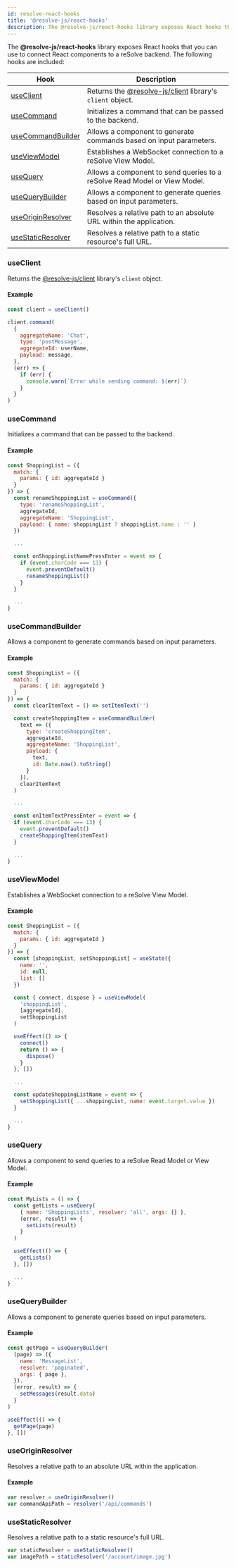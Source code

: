 ```yaml
---
id: resolve-react-hooks
title: '@resolve-js/react-hooks'
description: The @resolve-js/react-hooks library exposes React hooks that you can use to connect React components to a reSolve backend.
---
```


The **@resolve-js/react-hooks** library exposes React hooks that you can use to connect React components to a reSolve backend. The following hooks are included:

| Hook                                    | Description                                                                    |
| --------------------------------------- | ------------------------------------------------------------------------------ |
| [useClient](#useclient)                 | Returns the [@resolve-js/client](resolve-client.md) library's `client` object. |
| [useCommand](#usecommand)               | Initializes a command that can be passed to the backend.                       |
| [useCommandBuilder](#usecommandbuilder) | Allows a component to generate commands based on input parameters.             |
| [useViewModel](#useviewmodel)           | Establishes a WebSocket connection to a reSolve View Model.                    |
| [useQuery](#usequery)                   | Allows a component to send queries to a reSolve Read Model or View Model.      |
| [useQueryBuilder](#usequerybuilder)     | Allows a component to generate queries based on input parameters.              |
| [useOriginResolver](#useoriginresolver) | Resolves a relative path to an absolute URL within the application.            |
| [useStaticResolver](#usestaticresolver) | Resolves a relative path to a static resource's full URL.                      |

### useClient

Returns the [@resolve-js/client](resolve-client.md) library's `client` object.

#### Example

```js
const client = useClient()

client.command(
  {
    aggregateName: 'Chat',
    type: 'postMessage',
    aggregateId: userName,
    payload: message,
  },
  (err) => {
    if (err) {
      console.warn(`Error while sending command: ${err}`)
    }
  }
)
```

### useCommand

Initializes a command that can be passed to the backend.

#### Example

```js
const ShoppingList = ({
  match: {
    params: { id: aggregateId }
  }
}) => {
  const renameShoppingList = useCommand({
    type: 'renameShoppingList',
    aggregateId,
    aggregateName: 'ShoppingList',
    payload: { name: shoppingList ? shoppingList.name : '' }
  })

  ...

  const onShoppingListNamePressEnter = event => {
    if (event.charCode === 13) {
      event.preventDefault()
      renameShoppingList()
    }
  }

  ...
}
```

### useCommandBuilder

Allows a component to generate commands based on input parameters.

#### Example

```js
const ShoppingList = ({
  match: {
    params: { id: aggregateId }
  }
}) => {
  const clearItemText = () => setItemText('')

  const createShoppingItem = useCommandBuilder(
    text => ({
      type: 'createShoppingItem',
      aggregateId,
      aggregateName: 'ShoppingList',
      payload: {
        text,
        id: Date.now().toString()
      }
    }),
    clearItemText
  )

  ...

  const onItemTextPressEnter = event => {
  if (event.charCode === 13) {
    event.preventDefault()
    createShoppingItem(itemText)
  }

  ...
}
```

### useViewModel

Establishes a WebSocket connection to a reSolve View Model.

#### Example

```js
const ShoppingList = ({
  match: {
    params: { id: aggregateId }
  }
}) => {
  const [shoppingList, setShoppingList] = useState({
    name: '',
    id: null,
    list: []
  })

  const { connect, dispose } = useViewModel(
    'shoppingList',
    [aggregateId],
    setShoppingList
  )

  useEffect(() => {
    connect()
    return () => {
      dispose()
    }
  }, [])

  ...

  const updateShoppingListName = event => {
    setShoppingList({ ...shoppingList, name: event.target.value })
  }

  ...
}
```

### useQuery

Allows a component to send queries to a reSolve Read Model or View Model.

#### Example

```js
const MyLists = () => {
  const getLists = useQuery(
    { name: 'ShoppingLists', resolver: 'all', args: {} },
    (error, result) => {
      setLists(result)
    }
  )

  useEffect(() => {
    getLists()
  }, [])

  ...
}
```

### useQueryBuilder

Allows a component to generate queries based on input parameters.

#### Example

```js
const getPage = useQueryBuilder(
  (page) => ({
    name: 'MessageList',
    resolver: 'paginated',
    args: { page },
  }),
  (error, result) => {
    setMessages(result.data)
  }
)

useEffect(() => {
  getPage(page)
}, [])
```

### useOriginResolver

Resolves a relative path to an absolute URL within the application.

#### Example

```js
var resolver = useOriginResolver()
var commandApiPath = resolver('/api/commands')
```

### useStaticResolver

Resolves a relative path to a static resource's full URL.

```js
var staticResolver = useStaticResolver()
var imagePath = staticResolver('/account/image.jpg')
```
